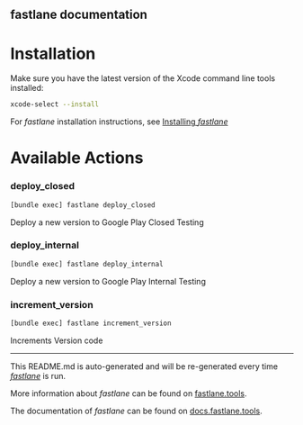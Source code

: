 fastlane documentation
----

# Installation

Make sure you have the latest version of the Xcode command line tools installed:

```sh
xcode-select --install
```

For _fastlane_ installation instructions, see [Installing _fastlane_](https://docs.fastlane.tools/#installing-fastlane)

# Available Actions

### deploy_closed

```sh
[bundle exec] fastlane deploy_closed
```

Deploy a new version to Google Play Closed Testing

### deploy_internal

```sh
[bundle exec] fastlane deploy_internal
```

Deploy a new version to Google Play Internal Testing

### increment_version

```sh
[bundle exec] fastlane increment_version
```

Increments Version code

----

This README.md is auto-generated and will be re-generated every time [_fastlane_](https://fastlane.tools) is run.

More information about _fastlane_ can be found on [fastlane.tools](https://fastlane.tools).

The documentation of _fastlane_ can be found on [docs.fastlane.tools](https://docs.fastlane.tools).
